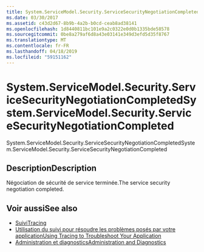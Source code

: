 ```yaml
---
title: System.ServiceModel.Security.ServiceSecurityNegotiationCompleted
ms.date: 03/30/2017
ms.assetid: c43d2d67-8b9b-4a2b-b0cd-ceab8ad38141
ms.openlocfilehash: 1d8440811bc101e9a2c0322e0d0b1335bde58578
ms.sourcegitcommit: 0be8a279af6d8a43e03141e349d3efd5d35f8767
ms.translationtype: MT
ms.contentlocale: fr-FR
ms.lasthandoff: 04/18/2019
ms.locfileid: "59151162"
---
```

# <a name="systemservicemodelsecurityservicesecuritynegotiationcompleted"></a><span data-ttu-id="6eed1-102">System.ServiceModel.Security.ServiceSecurityNegotiationCompleted</span><span class="sxs-lookup"><span data-stu-id="6eed1-102">System.ServiceModel.Security.ServiceSecurityNegotiationCompleted</span></span>
<span data-ttu-id="6eed1-103">System.ServiceModel.Security.ServiceSecurityNegotiationCompleted</span><span class="sxs-lookup"><span data-stu-id="6eed1-103">System.ServiceModel.Security.ServiceSecurityNegotiationCompleted</span></span>  
  
## <a name="description"></a><span data-ttu-id="6eed1-104">Description</span><span class="sxs-lookup"><span data-stu-id="6eed1-104">Description</span></span>  
 <span data-ttu-id="6eed1-105">Négociation de sécurité de service terminée.</span><span class="sxs-lookup"><span data-stu-id="6eed1-105">The service security negotiation completed.</span></span>  
  
## <a name="see-also"></a><span data-ttu-id="6eed1-106">Voir aussi</span><span class="sxs-lookup"><span data-stu-id="6eed1-106">See also</span></span>

- [<span data-ttu-id="6eed1-107">Suivi</span><span class="sxs-lookup"><span data-stu-id="6eed1-107">Tracing</span></span>](../../../../../docs/framework/wcf/diagnostics/tracing/index.md)
- [<span data-ttu-id="6eed1-108">Utilisation du suivi pour résoudre les problèmes posés par votre application</span><span class="sxs-lookup"><span data-stu-id="6eed1-108">Using Tracing to Troubleshoot Your Application</span></span>](../../../../../docs/framework/wcf/diagnostics/tracing/using-tracing-to-troubleshoot-your-application.md)
- [<span data-ttu-id="6eed1-109">Administration et diagnostics</span><span class="sxs-lookup"><span data-stu-id="6eed1-109">Administration and Diagnostics</span></span>](../../../../../docs/framework/wcf/diagnostics/index.md)

